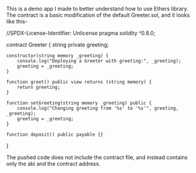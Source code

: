 This is a demo app I made to better understand how to use Ethers library. The contract is a basic modification of the default Greeter.sol, and it looks like this-


//SPDX-License-Identifier: Unlicense
pragma solidity ^0.8.0;

contract Greeter {
    string private greeting;

    constructor(string memory _greeting) {
        console.log("Deploying a Greeter with greeting:", _greeting);
        greeting = _greeting;
    }

    function greet() public view returns (string memory) {
        return greeting;
    }

    function setGreeting(string memory _greeting) public {
        console.log("Changing greeting from '%s' to '%s'", greeting, _greeting);
        greeting = _greeting;
    }

    function deposit() public payable {}
}

The pushed code does not include the contract file, and instead contains only the abi and the contract address.